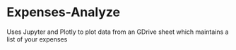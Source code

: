 # Expenses-Analyze
Uses Jupyter and Plotly to plot data from an GDrive sheet which maintains a list of your expenses
